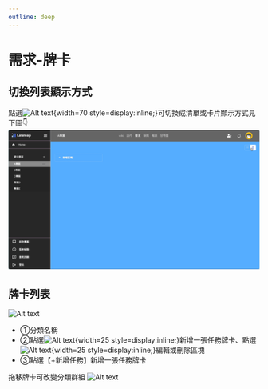 ```yaml
---
outline: deep
---
```


# 需求-牌卡


## 切換列表顯示方式

點選![Alt text](request01.jpg){width=70 style=display:inline;}可切換成清單或卡片顯示方式見下圖👇
![圖片](set03.gif)

## 牌卡列表

![Alt text](request03.png)
- ①分類名稱
- ②點選![Alt text](project07.jpg){width=25 style=display:inline;}新增一張任務牌卡、點選![Alt text](project08.jpg){width=25 style=display:inline;}編輯或刪除區塊
- ③點選【+新增任務】新增一張任務牌卡

拖移牌卡可改變分類群組
![Alt text](request02.gif)

